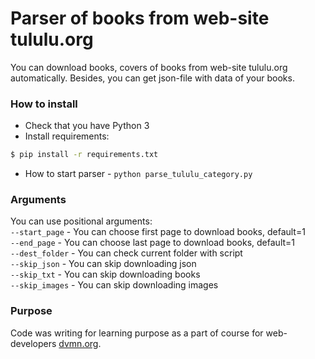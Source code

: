 # Parser of books from web-site tululu.org

You can download books, covers of books from web-site tululu.org automatically. Besides, you can get json-file with data of your books. 

### How to install

* Check that you have Python 3  
* Install requirements:  
```sh
$ pip install -r requirements.txt
```
* How to start parser - ```python parse_tululu_category.py```

### Arguments

You can use positional arguments:  
`--start_page` - You can choose first page to download books, default=1  
`--end_page` - You can choose last page to download books, default=1  
`--dest_folder` - You can check current folder with script  
`--skip_json` - You can skip downloading json  
`--skip_txt` - You can skip downloading books  
`--skip_images` - You can skip downloading images  

### Purpose

Code was writing for learning purpose as a part of course for web-developers [dvmn.org](https://dvmn.org/).